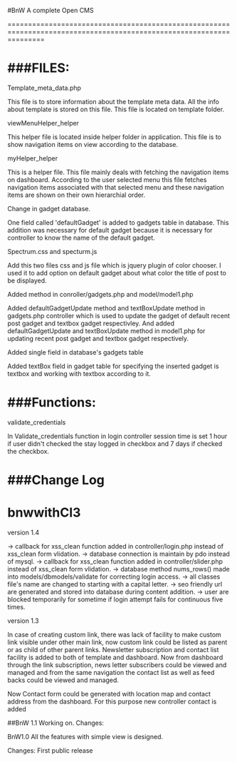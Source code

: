 #BnW
A complete Open CMS

=====================================================================================================================

###FILES:
=====================================================================================================================
Template_meta_data.php

This file is to store information about the template meta data. All the info about template is stored on this file. This file is located on template folder. 

viewMenuHelper_helper

This helper file is located inside helper folder in application. This file is to show navigation items on view according to the database.

myHelper_helper

This is a helper file. This file mainly deals with fetching the navigation items on dashboard. According to the user selected menu this file fetches navigation items associated with that selected menu and these navigation items are shown on their own hierarchial order.

Change in gadget database.

One field called 'defaultGadget' is added to gadgets table in database. This addition was necessary for default gadget because it is necessary for controller to know the name of the default gadget.

Spectrum.css and specturm.js

Add this two files css and js file which is jquery plugin of color chooser. I used it to add option on default gadget about what color the title of post to be displayed.

Added method in conroller/gadgets.php and model/model1.php

Added defaultGadgetUpdate method and textBoxUpdate method in gadgets.php controller which is used to update the gadget of default recent post gadget and textbox gadget respectivley. And added defaultGadgetUpdate and textBoxUpdate method in model1.php for updating recent post gadget and textbox gadget respectively.

Added single field in database's gadgets table

Added textBox field in gadget table for specifying the inserted gadget is textbox and working with textbox according to it.


###Functions:
=====================================================================================================================
validate_credentials

In Validate_credentials function in login controller session time is set 1 hour if user didn't checked the stay logged in checkbox and 7 days if checked the checkbox.


###Change Log
======================================================================================================================
# bnwwithCI3
version 1.4

-> callback for xss_clean function added in controller/login.php instead of xss_clean form vlidation.
-> database connection is maintain by pdo instead of mysql.
-> callback for xss_clean function added in controller/slider.php instead of xss_clean form vlidation.
-> database method nums_rows() made into models/dbmodels/validate for correcting login access.
-> all classes file's name are changed to starting with a capital letter.
-> seo friendly url are generated and stored into database during content addition.
-> user are blocked temporarily for sometime if login attempt fails for continuous five times.



version 1.3 

In case of creating custom link, there was lack of facility to make custom link visible under other main link, now custom link could be listed as parent or as child of other parent links.
Newsletter subscription and contact list facility is added to both of template and dashboard. Now from dashboard through the link subscription, news letter subscribers could be viewed and managed and from the same navigation the contact list as well as feed backs could be viewed and managed.

Now Contact form could be generated with location map and contact address from the dashboard. For this purpose new controller contact is added




##BnW 1.1 
Working on. 
Changes: 




BnW1.0
All the features with simple view is designed. 

Changes: First public release 




